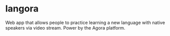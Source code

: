 # langora
Web app that allows people to practice learning a new language with native speakers via video stream. Power by the Agora platform.
